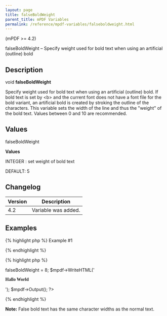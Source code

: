 ```yaml
---
layout: page
title: falseBoldWeight
parent_title: mPDF Variables
permalink: /reference/mpdf-variables/falseboldweight.html
---
```


<div id="bpmbook" class="bpmbook" style="direction:ltr;">
<div class="topic_user_field">
<div id="U0">
<p>(mPDF &gt;= 4.2)</p>
<p>falseBoldWeight – Specify weight used for bold text when using an artificial (outline) bold</p>
<h2>Description</h2>

<div class="alert alert-info" role="alert">void <b>falseBoldWeight</b></div>
<p>Specify weight used for bold text when using an artificial (outline) bold. If bold text is set by &lt;b&gt; and the current font does not have a font file for the bold variant, an artificial bold is created by stroking the outline of the characters. This variable sets the width of the line and thus the "weight" of the bold text. Values between 0 and 10 are recommended.</p>
<h2>Values</h2>
<p class="manual_param_dt"><span class="parameter">falseBoldWeight</span><span class="smallblock"></span></p>
<p class="manual_param_dd"><b>Values</b>

<span class="smallblock">INTEGER </span>: set weight of bold text

<span class="smallblock"></span><span class="smallblock">DEFAULT</span>: 5</p>
<h2>Changelog</h2>
<table class="bpmTopic"> <thead>
<tr> <th>Version</th><th>Description</th> </tr>
</thead> <tbody>
<tr>
<td>4.2</td>
<td>Variable was added.</td>
</tr>
</tbody> </table>
<h2>Examples</h2>

{% highlight php %}
Example #1

{% endhighlight %}

{% highlight php %}
<?php

<?php

include("../mpdf.php");

$mpdf=new mPDF();

$mpdf->falseBoldWeight = 8;

$mpdf->WriteHTML('<p style="font-family: mysimplefont"><b>Hallo World</b><p>');

$mpdf->Output();

?>
{% endhighlight %}

<div class="alert alert-info" role="alert"><b>Note:</b> False bold text has the same character widths as the normal text.</div>
<p>&nbsp;</p>
</div>
</div>

